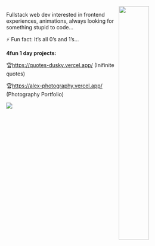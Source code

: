 <img align="right" width="40%" src="https://user-images.githubusercontent.com/57440652/142459132-5b0fb55d-5864-4e92-b84f-cd18f9a0c33b.gif"/>

Fullstack web dev interested in frontend experiences, animations, always looking for something stupid to code...

⚡ Fun fact: It’s all 0’s and 1’s...


**4fun 1 day projects:**

🏆https://quotes-dusky.vercel.app/ (Inifinite quotes)

🏆https://alex-photography.vercel.app/ (Photography Portfolio)

![](https://visitor-badge.glitch.me/badge?page_id=crusale.crusale)
